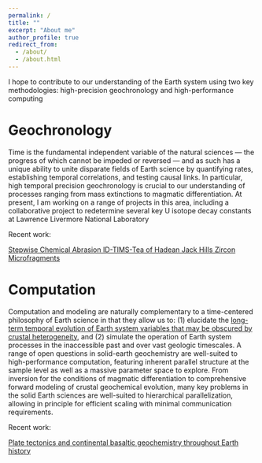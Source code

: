 ```yaml
---
permalink: /
title: ""
excerpt: "About me"
author_profile: true
redirect_from: 
  - /about/
  - /about.html
---
```


I hope to contribute to our understanding of the Earth system using two key methodologies: high-precision geochronology and high-performance computing

Geochronology
======
Time is the fundamental independent variable of the natural sciences — the progress of which cannot be impeded or reversed — and as such has a unique ability to unite disparate fields of Earth science by quantifying rates, establishing temporal correlations, and testing causal links. In particular, high temporal precision geochronology is crucial to our understanding of processes ranging from mass extinctions to magmatic differentiation. At present, I am working on a range of projects in this area, including a collaborative project to redetermine several key U isotope decay constants at Lawrence Livermore National Laboratory

Recent work:

[Stepwise Chemical Abrasion ID-TIMS-Tea of Hadean Jack Hills Zircon Microfragments](https://goldschmidt.info/2017/abstracts/abstractView?id=2017004865)


Computation
======
Computation and modeling are naturally complementary to a time-centered philosophy of Earth science in that they allow us to: (1) elucidate the [long-term temporal evolution of Earth system variables that may be obscured by crustal heterogeneity](/publication/2012-05-24-Keller-Schoene-2012), and (2) simulate the operation of Earth system processes in the inaccessible past and over vast geologic timescales. A range of open questions in solid-earth geochemistry are well-suited to high-performance computation, featuring inherent parallel structure at the sample level as well as a massive parameter space to explore. From inversion for the conditions of magmatic differentiation to comprehensive forward modeling of crustal geochemical evolution, many key problems in the solid Earth sciences are well-suited to hierarchical parallelization, allowing in principle for efficient scaling with minimal communication requirements.

Recent work:

[Plate tectonics and continental basaltic geochemistry throughout Earth history](https://authors.elsevier.com/a/1V--T_,1tQ0y2d)
